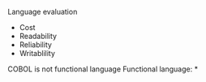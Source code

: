 Language evaluation
* Cost
* Readability
* Reliability
* Writablility

COBOL is not functional language
Functional language:
* 
